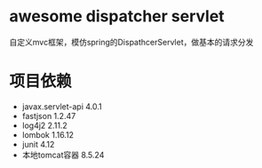 # awesome dispatcher servlet

自定义mvc框架，模仿spring的DispathcerServlet，做基本的请求分发

# 项目依赖
- javax.servlet-api 4.0.1
- fastjson 1.2.47
- log4j2 2.11.2
- lombok 1.16.12
- junit 4.12
- 本地tomcat容器 8.5.24